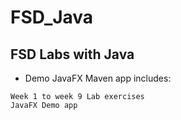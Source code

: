 # FSD_Java
## FSD Labs with Java

* Demo JavaFX Maven app includes:
  
```
Week 1 to week 9 Lab exercises 
JavaFX Demo app
```
